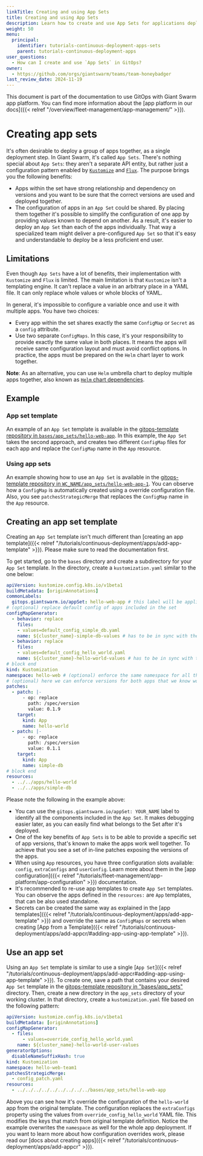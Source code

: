 ```yaml
---
linkTitle: Creating and using App Sets
title: Creating and using App Sets
description: Learn how to create and use App Sets for applications deployed with GitOps.
weight: 50
menu:
  principal:
    identifier: tutorials-continuous-deployment-apps-sets
    parent: tutorials-continuous-deployment-apps
user_questions:
  - How can I create and use `App Sets` in GitOps?
owner:
  - https://github.com/orgs/giantswarm/teams/team-honeybadger
last_review_date: 2024-11-19
---
```


This document is part of the documentation to use GitOps with Giant Swarm app platform. You can find more information about the [app platform in our docs]({{< relref "/overview/fleet-management/app-management/" >}}).

# Creating app sets

It's often desirable to deploy a group of apps together, as a single deployment step. In Giant Swarm, it's called `App Sets`. There's nothing special about `App Sets`: they aren't a separate API entity, but rather just a configuration pattern enabled by [`Kustomize`](https://kustomize.io/) and [`Flux`](https://fluxcd.io/flux/). The purpose brings you the following benefits:

- Apps within the set have strong relationship and dependency on versions and you want to be sure that the correct versions are used and deployed together.
- The configuration of apps in an `App Set` could be shared. By placing them together it's possible to simplify the configuration of one app by providing values known to depend on another. As a result, it's easier to deploy an `App Set` than each of the apps individually. That way a specialized team might deliver a pre-configured `App Set` so that it's easy and understandable to deploy be a less proficient end user.

## Limitations

Even though `App Sets` have a lot of benefits, their implementation with `Kustomize` and `Flux` is limited. The main limitation is that `Kustomize` isn't a templating engine. It can't replace a value in an arbitrary place in a YAML file. It can only replace whole values or whole blocks of YAML.

In general, it's impossible to configure a variable once and use it with multiple apps. You have two choices:

- Every app within the set shares exactly the same `ConfigMap` or `Secret` as a `config` attribute.
- Use two separate `ConfigMaps`. In this case, it's your responsibility to provide exactly the same value in both places. It means the apps will receive same configuration layout and must avoid conflict options. In practice, the apps must be prepared on the `Helm` chart layer to work together.

__Note__: As an alternative, you can use `Helm` umbrella chart to deploy multiple apps together, also known as [`Helm` chart dependencies](https://helm.sh/docs/chart_template_guide/subcharts_and_globals/).

## Example

### App set template

An example of an `App Set` template is available in the [gitops-template repository in `bases/app_sets/hello-web-app`](https://github.com/giantswarm/gitops-template/tree/main/bases/app_sets/hello-web-app/). In this example, the `App Set` takes the second approach, and creates two different `ConfigMap` files for each app and replace the `ConfigMap` name in the `App` resource.

### Using app sets

An example showing how to use an `App Set` is available in the [gitops-template repository in `WC_NAME/app_sets/hello-web-app-1`](https://github.com/giantswarm/gitops-template/tree/main/management-clusters/MC_NAME/organizations/ORG_NAME/workload-clusters/WC_NAME_OUT_OF_BAND_NO_FLUX_APP/mapi/app_sets/hello-web-app-1). You can observe how a `ConfigMap` is automatically created using a override configuration file. Also, you see `patchesStrategicMerge` that replaces the `ConfigMap` name in the `App` resource.

## Creating an app set template

Creating an `App Set` template isn't much different than [creating an app template]({{< relref "/tutorials/continuous-deployment/apps/add-app-template" >}}). Please make sure to read the documentation first.

To get started, go to the `bases` directory and create a subdirectory for your `App Set` template. In the directory, create a `kustomization.yaml` similar to the one below:

```yaml
apiVersion: kustomize.config.k8s.io/v1beta1
buildMetadata: [originAnnotations]
commonLabels:
  gitops.giantswarm.io/appSet: hello-web-app # this label will be applied to all resources included in the `App Set`
# (optional) replace default config of apps included in the set
configMapGenerator:
  - behavior: replace
    files:
    - values=default_config_simple_db.yaml
    name: ${cluster_name}-simple-db-values # has to be in sync with the name used by included app
  - behavior: replace
    files:
    - values=default_config_hello_world.yaml
    name: ${cluster_name}-hello-world-values # has to be in sync with the name used by included app
# block end
kind: Kustomization
namespace: hello-web # (optional) enforce the same namespace for all the apps in the set
# (optional) here we can enforce versions for both apps that we know work well together
patches:
  - patch: |-
      - op: replace
        path: /spec/version
        value: 0.1.9
    target:
      kind: App
      name: hello-world
  - patch: |-
      - op: replace
        path: /spec/version
        value: 0.1.1
    target:
      kind: App
      name: simple-db
# block end
resources:
  - ../../apps/hello-world
  - ../../apps/simple-db
```

Please note the following in the example above:

- You can use the `gitops.giantswarm.io/appSet: YOUR_NAME` label to  identify all the components included in the `App Set`. It makes debugging easier later, as you can easily find what belongs to the Set after it's deployed.
- One of the key benefits of `App Sets` is to be able to provide a specific set of app versions, that's known to make the apps work well together. To achieve that you see a set of in-line patches exposing the versions of the apps.
- When using `App` resources, you have three configuration slots available: `config`, `extraConfigs` and `userConfig`. Learn more about them in the [app configuration]({{< relref "/tutorials/fleet-management/app-platform/app-configuration" >}}) documentation.
- It's recommended to re-use app templates to create `App Set` templates. You can observe the apps defined in the `resources:`  are `App` templates, that can be also used standalone.
- Secrets can be created the same way as explained in the [app templates]({{< relref "/tutorials/continuous-deployment/apps/add-app-template" >}}) and override the same as `ConfigMaps` or secrets when creating [App from a Template]({{< relref "/tutorials/continuous-deployment/apps/add-appcr/#adding-app-using-app-template" >}}).

## Use an app set

Using an `App Set` template is similar to use a single [`App Set`]({{< relref "/tutorials/continuous-deployment/apps/add-appcr#adding-app-using-app-template" >}}). To create one, save a path that contains your desired `App Set` template in the [gitops-template repository in "bases/app_sets"](https://github.com/giantswarm/gitops-template/tree/main/bases/app_sets/) directory. Then, create a new directory in the `app_sets` directory of your working cluster. In that directory, create a `kustomization.yaml` file based on the following pattern:

```yaml
apiVersion: kustomize.config.k8s.io/v1beta1
buildMetadata: [originAnnotations]
configMapGenerator:
  - files:
      - values=override_config_hello_world.yaml
    name: ${cluster_name}-hello-world-user-values
generatorOptions:
  disableNameSuffixHash: true
kind: Kustomization
namespace: hello-web-team1
patchesStrategicMerge:
  - config_patch.yaml
resources:
  - ../../../../../../../../../bases/app_sets/hello-web-app
```

Above you can see how it's override the configuration of the `hello-world` app from the original template. The configuration replaces the `extraConfigs` property using the values from `override_config_hello_world` YAML file. This modifies the keys that match from original template definition. Notice the example overwrites the `namespace` as well for the whole app deployment. If you want to learn more about how configuration overrides work, please read our [docs about creating apps]({{< relref "/tutorials/continuous-deployment/apps/add-appcr" >}}).
